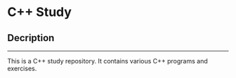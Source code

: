 # C++ Study

## Decription
------------
This is a C++ study repository. It contains various C++ programs and exercises. 